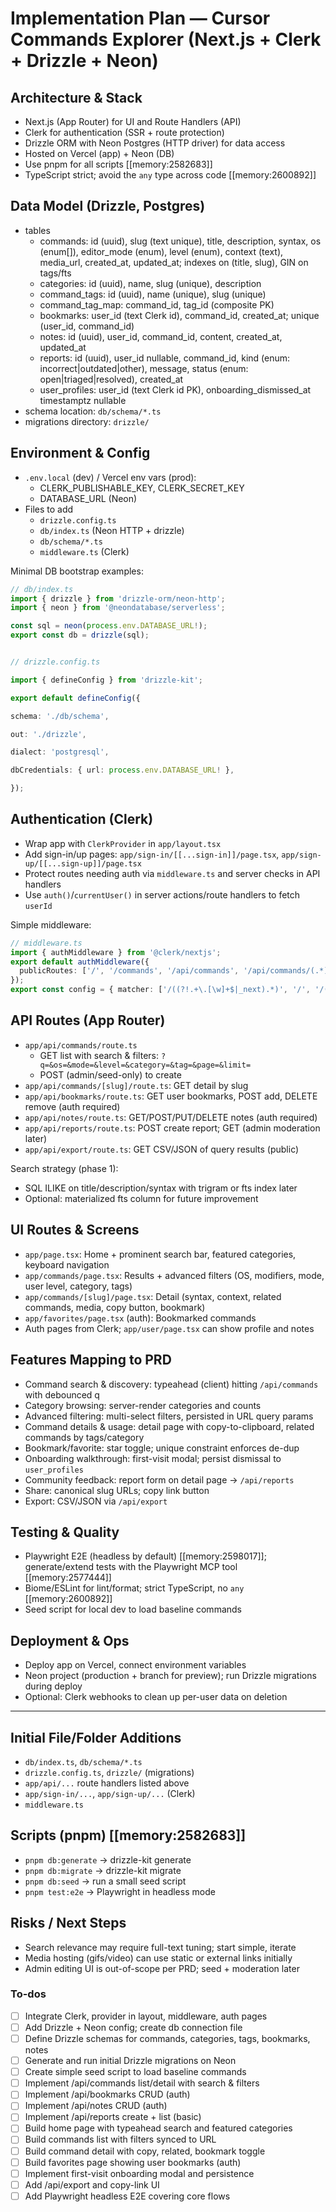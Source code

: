 <!-- a280bead-a700-43bb-8708-7398a8a90948 0183b9e8-3363-4a94-b611-11418e84c185 -->
# Implementation Plan — Cursor Commands Explorer (Next.js + Clerk + Drizzle + Neon)

## Architecture & Stack

- Next.js (App Router) for UI and Route Handlers (API)
- Clerk for authentication (SSR + route protection)
- Drizzle ORM with Neon Postgres (HTTP driver) for data access
- Hosted on Vercel (app) + Neon (DB)
- Use pnpm for all scripts [[memory:2582683]]
- TypeScript strict; avoid the `any` type across code [[memory:2600892]]

## Data Model (Drizzle, Postgres)

- tables
  - commands: id (uuid), slug (text unique), title, description, syntax, os (enum[]), editor_mode (enum), level (enum), context (text), media_url, created_at, updated_at; indexes on (title, slug), GIN on tags/fts
  - categories: id (uuid), name, slug (unique), description
  - command_tags: id (uuid), name (unique), slug (unique)
  - command_tag_map: command_id, tag_id (composite PK)
  - bookmarks: user_id (text Clerk id), command_id, created_at; unique (user_id, command_id)
  - notes: id (uuid), user_id, command_id, content, created_at, updated_at
  - reports: id (uuid), user_id nullable, command_id, kind (enum: incorrect|outdated|other), message, status (enum: open|triaged|resolved), created_at
  - user_profiles: user_id (text Clerk id PK), onboarding_dismissed_at timestamptz nullable
- schema location: `db/schema/*.ts`
- migrations directory: `drizzle/`

## Environment & Config

- `.env.local` (dev) / Vercel env vars (prod):
  - CLERK_PUBLISHABLE_KEY, CLERK_SECRET_KEY
  - DATABASE_URL (Neon)
- Files to add
  - `drizzle.config.ts`
  - `db/index.ts` (Neon HTTP + drizzle)
  - `db/schema/*.ts`
  - `middleware.ts` (Clerk)

Minimal DB bootstrap examples:

```ts
// db/index.ts
import { drizzle } from 'drizzle-orm/neon-http';
import { neon } from '@neondatabase/serverless';

const sql = neon(process.env.DATABASE_URL!);
export const db = drizzle(sql);
```

```ts

// drizzle.config.ts

import { defineConfig } from 'drizzle-kit';

export default defineConfig({

schema: './db/schema',

out: './drizzle',

dialect: 'postgresql',

dbCredentials: { url: process.env.DATABASE_URL! },

});

````

## Authentication (Clerk)
- Wrap app with `ClerkProvider` in `app/layout.tsx`
- Add sign-in/up pages: `app/sign-in/[[...sign-in]]/page.tsx`, `app/sign-up/[[...sign-up]]/page.tsx`
- Protect routes needing auth via `middleware.ts` and server checks in API handlers
- Use `auth()`/`currentUser()` in server actions/route handlers to fetch `userId`

Simple middleware:
```ts
// middleware.ts
import { authMiddleware } from '@clerk/nextjs';
export default authMiddleware({
  publicRoutes: ['/', '/commands', '/api/commands', '/api/commands/(.*)'],
});
export const config = { matcher: ['/((?!.+\.[\w]+$|_next).*)', '/', '/(api)(.*)'] };
````

## API Routes (App Router)

- `app/api/commands/route.ts`
  - GET list with search & filters: `?q=&os=&mode=&level=&category=&tag=&page=&limit=`
  - POST (admin/seed-only) to create
- `app/api/commands/[slug]/route.ts`: GET detail by slug
- `app/api/bookmarks/route.ts`: GET user bookmarks, POST add, DELETE remove (auth required)
- `app/api/notes/route.ts`: GET/POST/PUT/DELETE notes (auth required)
- `app/api/reports/route.ts`: POST create report; GET (admin moderation later)
- `app/api/export/route.ts`: GET CSV/JSON of query results (public)

Search strategy (phase 1):

- SQL ILIKE on title/description/syntax with trigram or fts index later
- Optional: materialized fts column for future improvement

## UI Routes & Screens

- `app/page.tsx`: Home + prominent search bar, featured categories, keyboard navigation
- `app/commands/page.tsx`: Results + advanced filters (OS, modifiers, mode, user level, category, tags)
- `app/commands/[slug]/page.tsx`: Detail (syntax, context, related commands, media, copy button, bookmark)
- `app/favorites/page.tsx` (auth): Bookmarked commands
- Auth pages from Clerk; `app/user/page.tsx` can show profile and notes

## Features Mapping to PRD

- Command search & discovery: typeahead (client) hitting `/api/commands` with debounced q
- Category browsing: server-render categories and counts
- Advanced filtering: multi-select filters, persisted in URL query params
- Command details & usage: detail page with copy-to-clipboard, related commands by tags/category
- Bookmark/favorite: star toggle; unique constraint enforces de-dup
- Onboarding walkthrough: first-visit modal; persist dismissal to `user_profiles`
- Community feedback: report form on detail page -> `/api/reports`
- Share: canonical slug URLs; copy link button
- Export: CSV/JSON via `/api/export`

## Testing & Quality

- Playwright E2E (headless by default) [[memory:2598017]]; generate/extend tests with the Playwright MCP tool [[memory:2577444]]
- Biome/ESLint for lint/format; strict TypeScript, no `any` [[memory:2600892]]
- Seed script for local dev to load baseline commands

## Deployment & Ops

- Deploy app on Vercel, connect environment variables
- Neon project (production + branch for preview); run Drizzle migrations during deploy
- Optional: Clerk webhooks to clean up per-user data on deletion

---

## Initial File/Folder Additions

- `db/index.ts`, `db/schema/*.ts`
- `drizzle.config.ts`, `drizzle/` (migrations)
- `app/api/...` route handlers listed above
- `app/sign-in/...`, `app/sign-up/...` (Clerk)
- `middleware.ts`

## Scripts (pnpm) [[memory:2582683]]

- `pnpm db:generate` → drizzle-kit generate
- `pnpm db:migrate` → drizzle-kit migrate
- `pnpm db:seed` → run a small seed script
- `pnpm test:e2e` → Playwright in headless mode

## Risks / Next Steps

- Search relevance may require full-text tuning; start simple, iterate
- Media hosting (gifs/video) can use static or external links initially
- Admin editing UI is out-of-scope per PRD; seed + moderation later

### To-dos

- [ ] Integrate Clerk, provider in layout, middleware, auth pages
- [ ] Add Drizzle + Neon config; create db connection file
- [ ] Define Drizzle schemas for commands, categories, tags, bookmarks, notes
- [ ] Generate and run initial Drizzle migrations on Neon
- [ ] Create simple seed script to load baseline commands
- [ ] Implement /api/commands list/detail with search & filters
- [ ] Implement /api/bookmarks CRUD (auth)
- [ ] Implement /api/notes CRUD (auth)
- [ ] Implement /api/reports create + list (basic)
- [ ] Build home page with typeahead search and featured categories
- [ ] Build commands list with filters synced to URL
- [ ] Build command detail with copy, related, bookmark toggle
- [ ] Build favorites page showing user bookmarks (auth)
- [ ] Implement first-visit onboarding modal and persistence
- [ ] Add /api/export and copy-link UI
- [ ] Add Playwright headless E2E covering core flows